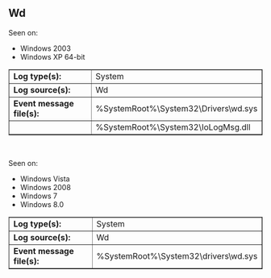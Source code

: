 ## Wd

Seen on:
* Windows 2003
* Windows XP 64-bit

<table border="1" class="docutils">
  <tbody>
    <tr>
      <td><b>Log type(s):</b></td>
      <td>System</td>
    </tr>
    <tr>
      <td><b>Log source(s):</b></td>
      <td>Wd</td>
    </tr>
    <tr>
      <td><b>Event message file(s):</b></td>
      <td>%SystemRoot%\System32\Drivers\wd.sys</td>
    </tr>
    <tr>
      <td>&nbsp;</td>
      <td>%SystemRoot%\System32\IoLogMsg.dll</td>
    </tr>
  </tbody>
</table>

&nbsp;

Seen on:
* Windows Vista
* Windows 2008
* Windows 7
* Windows 8.0

<table border="1" class="docutils">
  <tbody>
    <tr>
      <td><b>Log type(s):</b></td>
      <td>System</td>
    </tr>
    <tr>
      <td><b>Log source(s):</b></td>
      <td>Wd</td>
    </tr>
    <tr>
      <td><b>Event message file(s):</b></td>
      <td>%SystemRoot%\System32\drivers\wd.sys</td>
    </tr>
  </tbody>
</table>

&nbsp;

